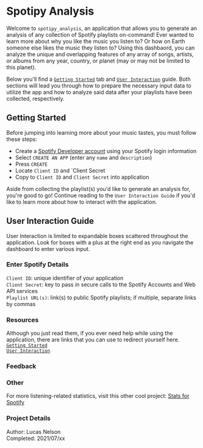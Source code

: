 # Spotipy Analysis
Welcome to `spotipy_analysis`, an application that allows you to generate an analysis of any collection of Spotify playlists on-command! Ever wanted to learn more about why you like the music you listen to? Or how on Earth someone else likes the music they listen to? Using this dashbaord, you can analyze the unique and overlapping features of any array of songs, artists, or albums from any year, country, or planet (may or may not be limited to this planet).

Below you'll find a [`Getting Started`](#Getting-Started) tab and [`User Interaction`](#User-Interaction-Guide) guide. Both sections will lead you through how to prepare the necessary input data to utilize the app and how to analyze said data after your playlists have been collected, respectively.

## Getting Started
Before jumping into learning more about your music tastes, you must follow these steps:

- Create a [Spotify Developer account](https://developer.spotify.com/dashboard/login) using your Spotify login information
- Select `CREATE AN APP` (enter any `name` and `description`)
- Press `CREATE`
- Locate `Client ID` and `Client Secret
- Copy to `Client ID` and `Client Secret` into application

Aside from collecting the playlist(s) you'd like to generate an analysis for, you're good to go! Continue reading to the `User Interaction Guide` if you'd like to learn more about how to interact with the application.

## User Interaction Guide
User Interaction is limited to expandable boxes scattered throughout the application. Look for boxes with a plus at the right end as you navigate the dashboard to enter various input.

### Enter Spotify Details
`Client ID`: unique identifier of your application<br>
`Client Secret`: key to pass in secure calls to the Spotify Accounts and Web API services<br>
`Playlist URL(s)`: link(s) to public Spotify playlists; if multiple, separate links by commas

### Resources
Although you just read them, if you ever need help while using the application, there are links that you can use to redirect yourself here.<br>
[`Getting Started`](#Getting-Started)<br>
[`User Interaction`](#User-Interaction-Guide)

### Feedback


### Other
For more listening-related statistics, visit this other cool project: [Stats for Spotify](https://www.statsforspotify.com/)

### Project Details
Author: Lucas Nelson <br>
Completed: 2021/07/xx
